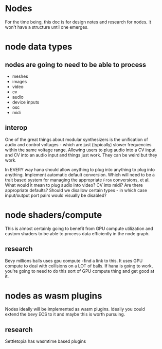 # Nodes
For the time being, this doc is for design notes and research for nodes. It won't have a structure until one emerges.

# node data types
## nodes are going to need to be able to process
- meshes
- images
- video
- cv
- audio
- device inputs
- osc
- midi
## interop
One of the great things about modular synthesizers is the unification of audio and control voltages - which are just (typically) slower frequencies within the same voltage range. Allowing users to plug audio into a CV input and CV into an audio input and things just work. They can be weird but they work.

In EVERY way hana should allow anything to plug into anything to plug into anything. Implement automatic default conversion. Which will need to be a trait based system for managing the appropriate `From` conversions, et al. What would it mean to plug audio into video? CV into midi? Are there appropriate defaults? Should we disallow certain types - in which case input/output port pairs would visually be disabled?

# node shaders/compute
This is almost certainly going to benefit from GPU compute utilization and custom shaders to be able to process data efficiently in the node graph.
## research
Bevy millions balls uses gpu compute -find a link to this. It uses GPU compute to deal with collisions on a LOT of balls. If hana is going to work, you're going to need to do this sort of GPU compute thing and get good at it.

# nodes as wasm plugins
Nodes ideally will be implemented as wasm plugins. Ideally you could extend the bevy ECS to it and maybe this is worth pursuing.
## research
Settletopia has wasmtime based plugins
